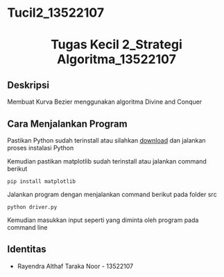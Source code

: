 # Tucil2_13522107
<h1 align="center"> Tugas Kecil 2_Strategi Algoritma_13522107</h1>

## Deskripsi
Membuat Kurva Bezier menggunakan algoritma Divine and Conquer

## Cara Menjalankan Program

Pastikan Python sudah terinstall atau silahkan [download](https://www.python.org/downloads/) dan jalankan proses instalasi Python

Kemudian pastikan matplotlib sudah terinstall atau jalankan command berikut
```
pip install matplotlib
```
Jalankan program dengan menjalankan command berikut pada folder src
```
python driver.py
```
Kemudian masukkan input seperti yang diminta oleh program pada command line
## Identitas
- Rayendra Althaf Taraka Noor - 13522107
